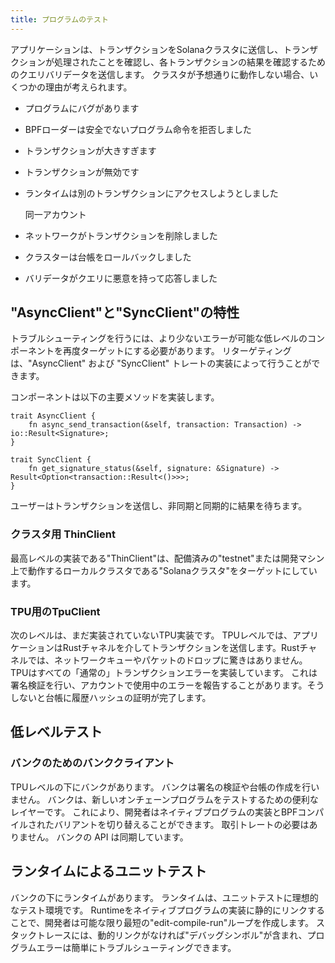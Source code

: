 ```yaml
---
title: プログラムのテスト
---
```


アプリケーションは、トランザクションをSolanaクラスタに送信し、トランザクションが処理されたことを確認し、各トランザクションの結果を確認するためのクエリバリデータを送信します。 クラスタが予想通りに動作しない場合、いくつかの理由が考えられます。

- プログラムにバグがあります
- BPFローダーは安全でないプログラム命令を拒否しました
- トランザクションが大きすぎます
- トランザクションが無効です
- ランタイムは別のトランザクションにアクセスしようとしました

  同一アカウント

- ネットワークがトランザクションを削除しました
- クラスターは台帳をロールバックしました
- バリデータがクエリに悪意を持って応答しました

## "AsyncClient"と"SyncClient"の特性

トラブルシューティングを行うには、より少ないエラーが可能な低レベルのコンポーネントを再度ターゲットにする必要があります。 リターゲティングは、"AsyncClient" および "SyncClient" トレートの実装によって行うことができます。

コンポーネントは以下の主要メソッドを実装します。

```text
trait AsyncClient {
    fn async_send_transaction(&self, transaction: Transaction) -> io::Result<Signature>;
}

trait SyncClient {
    fn get_signature_status(&self, signature: &Signature) -> Result<Option<transaction::Result<()>>>;
}
```

ユーザーはトランザクションを送信し、非同期と同期的に結果を待ちます。

### クラスタ用 ThinClient

最高レベルの実装である"ThinClient"は、配備済みの"testnet"または開発マシン上で動作するローカルクラスタである"Solanaクラスタ"をターゲットにしています。

### TPU用のTpuClient

次のレベルは、まだ実装されていないTPU実装です。 TPUレベルでは、アプリケーションはRustチャネルを介してトランザクションを送信します。Rustチャネルでは、ネットワークキューやパケットのドロップに驚きはありません。 TPUはすべての「通常の」トランザクションエラーを実装しています。 これは署名検証を行い、アカウントで使用中のエラーを報告することがあります。そうしないと台帳に履歴ハッシュの証明が完了します。

## 低レベルテスト

### バンクのためのバンククライアント

TPUレベルの下にバンクがあります。 バンクは署名の検証や台帳の作成を行いません。 バンクは、新しいオンチェーンプログラムをテストするための便利なレイヤーです。 これにより、開発者はネイティブプログラムの実装とBPFコンパイルされたバリアントを切り替えることができます。 取引トレートの必要はありません。 バンクの API は同期しています。

## ランタイムによるユニットテスト

バンクの下にランタイムがあります。 ランタイムは、ユニットテストに理想的なテスト環境です。 Runtimeをネイティブプログラムの実装に静的にリンクすることで、開発者は可能な限り最短の"edit-compile-run"ループを作成します。 スタックトレースには、動的リンクがなければ"デバッグシンボル"が含まれ、プログラムエラーは簡単にトラブルシューティングできます。

